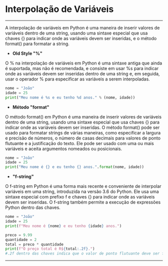 # **Interpolação de Variáveis**
---

A interpolação de variáveis em Python é uma maneira de inserir valores de variáveis dentro de uma string, usando uma sintaxe especial que usa chaves {} para indicar onde as variáveis devem ser inseridas, e o método format() para formatar a string.

* **Old Style "%"**

O % na interpolação de variáveis em Python é uma sintaxe antiga que ainda é suportada, mas não é recomendada, e consiste em usar %s para indicar onde as variáveis devem ser inseridas dentro de uma string e, em seguida, usar o operador % para especificar as variáveis a serem interpoladas.

~~~py
nome = "João"
idade = 25
print("Meu nome é %s e eu tenho %d anos." % (nome, idade))
~~~

* **Método "format"**

O método format() em Python é uma maneira de inserir valores de variáveis dentro de uma string, usando uma sintaxe especial que usa chaves {} para indicar onde as variáveis devem ser inseridas. O método format() pode ser usado para formatar strings de várias maneiras, como especificar a largura e precisão de números, o número de casas decimais para valores de ponto flutuante e a justificação do texto. Ele pode ser usado com uma ou mais variáveis e aceita argumentos nomeados ou posicionais.

~~~py
nome = "João"
idade = 25
print("Meu nome é {} e eu tenho {} anos.".format(nome, idade))
~~~

* **"f-string"**

O f-string em Python é uma forma mais recente e conveniente de interpolar variáveis em uma string, introduzida na versão 3.6 do Python. Ele usa uma sintaxe especial com prefixo f e chaves {} para indicar onde as variáveis devem ser inseridas. O f-string também permite a execução de expressões Python dentro das chaves.

~~~py
nome = "João"
idade = 25
print(f"Meu nome é {nome} e eu tenho {idade} anos.")

preco = 9.99
quantidade = 2
total = preco * quantidade
print(f"O preço total é R${total:.2f}.")
#.2f dentro das chaves indica que o valor de ponto flutuante deve ser formatado com duas casas decimais
~~~

---